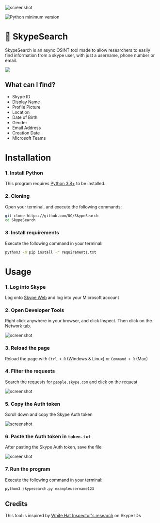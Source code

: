 ![screenshot](https://i.imgur.com/YI1YsS1.png)

![Python minimum version](https://img.shields.io/badge/Python-3.8%2B-brightgreen)

# 🔎 SkypeSearch
SkypeSearch is an async OSINT tool made to allow researchers to easily find information from a skype user, with just a username, phone number or email.

<p align="left">
  <img src="https://i.imgur.com/Vv7FIha.png">
</p>

## What can I find?
- Skype ID
- Display Name
- Profile Picture
- Location
- Date of Birth
- Gender
- Email Address
- Creation Date
- Microsoft Teams

# Installation
### 1. Install Python
This program requires [Python 3.8+](https://www.python.org/downloads/) to be installed.
### 2. Cloning
Open your terminal, and execute the following commands:
```bash
git clone https://github.com/8C/SkypeSearch
cd SkypeSearch
```
### 3. Install requirements
Execute the following command in your terminal:
```bash
python3 -m pip install -r requirements.txt
```

# Usage
### 1. Log into Skype
Log onto [Skype Web](https://web.skype.com/Login) and log into your Microsoft account

### 2. Open Developer Tools
Right click anywhere in your browser, and click Inspect. Then click on the Network tab.

![screenshot](https://i.imgur.com/9DwBaoZ.png)

### 3. Reload the page
Reload the page with `Ctrl + R` (Windows & Linux) or `Command + R` (Mac)

### 4. Filter the requests
Search the requests for `people.skype.com` and click on the request

![screenshot](https://i.imgur.com/2n9SLwk.png)

### 5. Copy the Auth token
Scroll down and copy the Skype Auth token

![screenshot](https://i.imgur.com/wBO7zJK.png)

### 6. Paste the Auth token in `token.txt`
After pasting the Skype Auth token, save the file

![screenshot](https://i.imgur.com/C5Dfsd3.png)

### 7. Run the program
Execute the following command in your terminal:
```bash
python3 skypesearch.py exampleusername123
```



## Credits
This tool is inspired by [White Hat Inspector's research](https://whitehatinspector.blogspot.com/2021/03/skype-hidden-osint-goldmine.html) on Skype IDs

